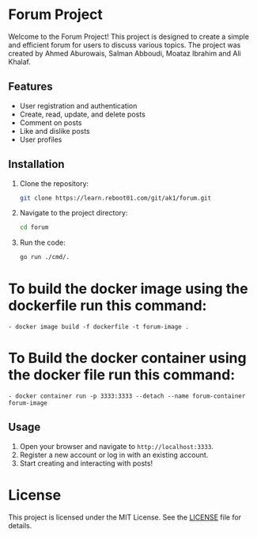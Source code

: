 # Forum Project

Welcome to the Forum Project! This project is designed to create a simple and efficient forum for users to discuss various topics.
The project was created by Ahmed Aburowais, Salman Abboudi, Moataz Ibrahim and Ali Khalaf.

## Features

- User registration and authentication
- Create, read, update, and delete posts
- Comment on posts
- Like and dislike posts
- User profiles

## Installation

1. Clone the repository:
    ```bash
    git clone https://learn.reboot01.com/git/ak1/forum.git
    ```
2. Navigate to the project directory:
    ```bash
    cd forum
    ```
3. Run the code:
    ```bash
    go run ./cmd/.
    ```


# To build the docker image using the dockerfile run this command:

    - docker image build -f dockerfile -t forum-image .

# To Build the docker container using the docker file run this command:

    - docker container run -p 3333:3333 --detach --name forum-container forum-image

## Usage

1. Open your browser and navigate to `http://localhost:3333`.
2. Register a new account or log in with an existing account.
3. Start creating and interacting with posts!

# License

This project is licensed under the MIT License. See the [LICENSE](LICENSE) file for details.
